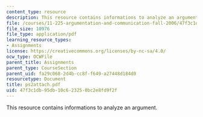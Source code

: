 ```yaml
---
content_type: resource
description: This resource contains informations to analyze an argument.
file: /courses/11-225-argumentation-and-communication-fall-2006/47f3c1db95db10c623250bc2e8fd9f2f_ps2attach.pdf
file_size: 10976
file_type: application/pdf
learning_resource_types:
- Assignments
license: https://creativecommons.org/licenses/by-nc-sa/4.0/
ocw_type: OCWFile
parent_title: Assignments
parent_type: CourseSection
parent_uid: fa29c068-2d4b-cc8f-f649-a27448d184d0
resourcetype: Document
title: ps2attach.pdf
uid: 47f3c1db-95db-10c6-2325-0bc2e8fd9f2f
---
```

This resource contains informations to analyze an argument.